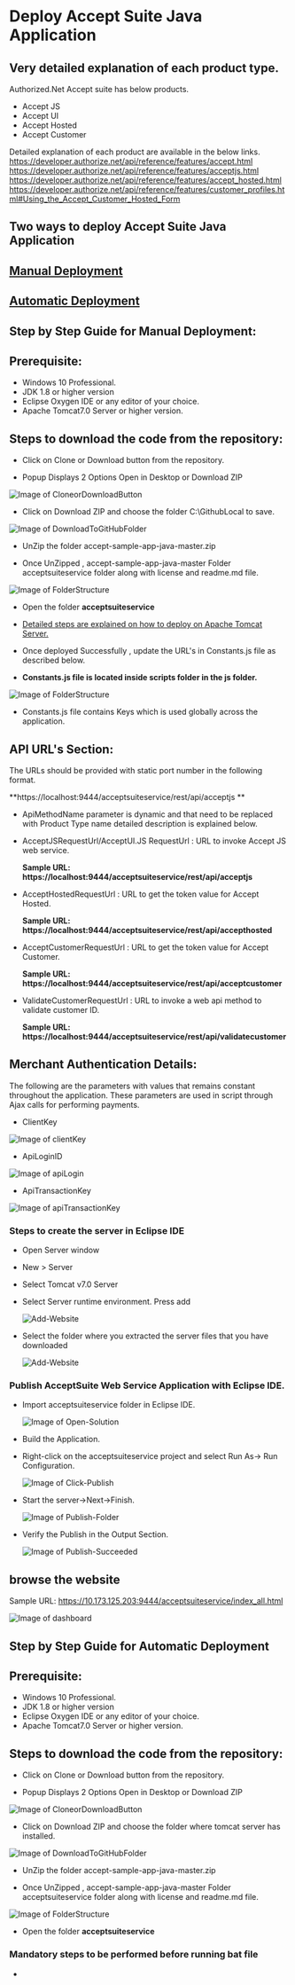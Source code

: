 # Deploy Accept Suite Java Application

## Very detailed explanation of each product type.

Authorized.Net Accept suite has below products.
*	Accept JS
*	Accept UI
*	Accept Hosted
*	Accept Customer

Detailed explanation of each product are available in the below links.
https://developer.authorize.net/api/reference/features/accept.html
https://developer.authorize.net/api/reference/features/acceptjs.html
https://developer.authorize.net/api/reference/features/accept_hosted.html
https://developer.authorize.net/api/reference/features/customer_profiles.html#Using_the_Accept_Customer_Hosted_Form

## Two ways to deploy Accept Suite Java Application

## [Manual Deployment](https://github.com/dinsahu/AcceptSuit-Java#step-by-step-guide-for-manual-deployment)
## [Automatic Deployment](https://github.com/dinsahu/JavaAPITest#step-by-step-guide-for-automatic-deployment)

## Step by Step Guide for Manual Deployment:

## Prerequisite:
*	Windows 10 Professional.
*	JDK 1.8 or higher version
*	Eclipse Oxygen IDE or any editor of your choice.
*	Apache Tomcat7.0 Server or higher version.

## Steps to download the code from the repository:

* Click on Clone or Download button from the repository.

* Popup Displays 2 Options Open in Desktop or Download ZIP

![Image of CloneorDownloadButton](acceptsuiteservice/documents/images/CloneorDownloadButton.PNG)

* Click on Download ZIP and choose the folder C:\GithubLocal to save.

![Image of DownloadToGitHubFolder](acceptsuiteservice/documents/images/DownloadToGitHubFolder.PNG)

* UnZip the folder accept-sample-app-java-master.zip

* Once UnZipped , accept-sample-app-java-master Folder acceptsuiteservice folder along with license and readme.md file.

![Image of FolderStructure](acceptsuiteservice/documents/images/FolderStructure.PNG)

* Open the folder **acceptsuiteservice**

* [Detailed steps are explained on how to deploy on Apache Tomcat Server.](https://github.com/dinsahu/JavaAPITest/tree/master/acceptsuiteservice#deploy-java-web-service-api-application-to-apache-tomcat-server)
                                                                           
* Once deployed Successfully , update the URL's in Constants.js file as described below.

* **Constants.js file is located inside scripts folder in the js folder.** 

![Image of FolderStructure](acceptsuiteservice/documents/images/folderpath.PNG)

* Constants.js file contains Keys which is used globally across the application. 

## API URL's Section:

The URLs should be provided with static port number in the following format.

**https://localhost:9444/acceptsuiteservice/rest/api/acceptjs **

* ApiMethodName parameter is dynamic and that need to be replaced with Product Type name 
detailed description is explained below.

* AcceptJSRequestUrl/AcceptUI.JS RequestUrl : URL to invoke Accept JS web service.

	**Sample URL: https://localhost:9444/acceptsuiteservice/rest/api/acceptjs**


* AcceptHostedRequestUrl : URL to get the token value for Accept Hosted.

	**Sample URL: https://localhost:9444/acceptsuiteservice/rest/api/accepthosted**


* AcceptCustomerRequestUrl : URL to get the token value for Accept Customer.

	**Sample URL: https://localhost:9444/acceptsuiteservice/rest/api/acceptcustomer**


* ValidateCustomerRequestUrl : URL to invoke a web api method to validate customer ID.

	**Sample URL: https://localhost:9444/acceptsuiteservice/rest/api/validatecustomer**

## Merchant Authentication Details: 

The following are the parameters with values that remains constant throughout the application. These parameters are used in script through Ajax calls for performing payments.

* ClientKey 

![Image of clientKey](acceptsuiteservice/documents/images/clientKey.PNG)

* ApiLoginID

![Image of apiLogin](acceptsuiteservice/documents/images/apiLogin.PNG)

* ApiTransactionKey

![Image of apiTransactionKey](acceptsuiteservice/documents/images/apiTransactionKey.PNG)


### Steps to create the server in Eclipse IDE

*	Open Server window
*	New > Server
*	Select Tomcat v7.0 Server
*	Select Server runtime environment. Press add

	![Add-Website](acceptsuiteservice/documents/images/Add-Website-Apache.png)
	
*	Select the folder where you extracted the server files that you have downloaded

	![Add-Website](acceptsuiteservice/documents/images/Add-Website-Server.png)
	
### Publish AcceptSuite Web Service Application with Eclipse IDE.

* Import acceptsuiteservice folder in Eclipse IDE.

	![Image of Open-Solution](acceptsuiteservice/documents/images/eclipse-import.PNG)

* Build the Application.

* Right-click on the acceptsuiteservice project and select Run As-> Run Configuration.
		
    ![Image of Click-Publish](acceptsuiteservice/documents/images/eclipse-build.PNG)		
			
* Start the server->Next->Finish.
	
	![Image of Publish-Folder](acceptsuiteservice/documents/images/eclipse-apache-run.PNG)
		
* Verify the Publish in the Output Section.
	
	![Image of Publish-Succeeded](acceptsuiteservice/documents/images/eclipse-apache-output.PNG)
		
## browse the website

Sample URL: https://10.173.125.203:9444/acceptsuiteservice/index_all.html

![Image of dashboard](acceptsuiteservice/documents/images/dashboard.PNG)

## Step by Step Guide for Automatic Deployment

## Prerequisite:
*	Windows 10 Professional.
*	JDK 1.8 or higher version
*	Eclipse Oxygen IDE or any editor of your choice.
*	Apache Tomcat7.0 Server or higher version.

## Steps to download the code from the repository:

* Click on Clone or Download button from the repository.

* Popup Displays 2 Options Open in Desktop or Download ZIP

![Image of CloneorDownloadButton](acceptsuiteservice/documents/images/CloneorDownloadButton.PNG)

* Click on Download ZIP and choose the folder where tomcat server has installed.

![Image of DownloadToGitHubFolder](acceptsuiteservice/documents/images/DownloadToGitHubFolder.PNG)

* UnZip the folder accept-sample-app-java-master.zip

* Once UnZipped , accept-sample-app-java-master Folder acceptsuiteservice folder along with license and readme.md file.

![Image of FolderStructure](acceptsuiteservice/documents/images/FolderStructure.PNG)

* Open the folder **acceptsuiteservice**

### Mandatory steps to be performed before running bat file

* 